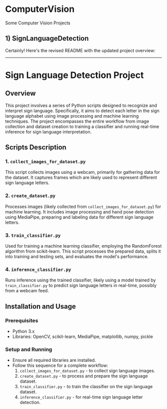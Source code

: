 # ComputerVision
Some Computer Vision Projects

## 1) SignLanguageDetection

Certainly! Here's the revised README with the updated project overview:

---

# Sign Language Detection Project

## Overview
This project involves a series of Python scripts designed to recognize and interpret sign language. Specifically, it aims to detect each letter in the sign language alphabet using image processing and machine learning techniques. The project encompasses the entire workflow from image collection and dataset creation to training a classifier and running real-time inference for sign language interpretation.

## Scripts Description

### 1. `collect_images_for_dataset.py`
This script collects images using a webcam, primarily for gathering data for the dataset. It captures frames which are likely used to represent different sign language letters.

### 2. `create_dataset.py`
Processes images (likely collected from `collect_images_for_dataset.py`) for machine learning. It includes image processing and hand pose detection using MediaPipe, preparing and labeling data for different sign language letters.

### 3. `train_classifier.py`
Used for training a machine learning classifier, employing the RandomForest algorithm from scikit-learn. This script processes the prepared data, splits it into training and testing sets, and evaluates the model's performance.

### 4. `inference_classifier.py`
Runs inference using the trained classifier, likely using a model trained by `train_classifier.py` to predict sign language letters in real-time, possibly from a webcam feed.

## Installation and Usage

### Prerequisites
- Python 3.x
- Libraries: OpenCV, scikit-learn, MediaPipe, matplotlib, numpy, pickle

### Setup and Running
- Ensure all required libraries are installed.
- Follow this sequence for a complete workflow:
  1. `collect_images_for_dataset.py` - to collect sign language images.
  2. `create_dataset.py` - to process and prepare the sign language dataset.
  3. `train_classifier.py` - to train the classifier on the sign language dataset.
  4. `inference_classifier.py` - for real-time sign language letter detection.
